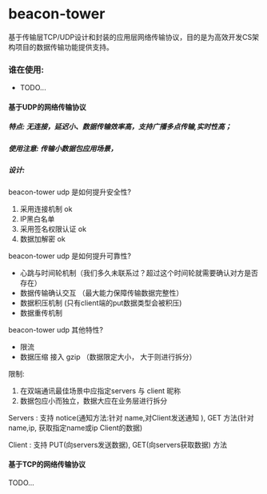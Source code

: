 # beacon-tower
基于传输层TCP/UDP设计和封装的应用层网络传输协议，目的是为高效开发CS架构项目的数据传输功能提供支持。

### 谁在使用:

- TODO...

#### 基于UDP的网络传输协议

##### 特点: 无连接，延迟小、数据传输效率高，支持广播多点传输,实时性高；

##### 使用注意: 传输小数据包应用场景，

##### 设计:

beacon-tower udp 是如何提升安全性?
1. 采用连接机制   ok
2. IP黑白名单
3. 采用签名权限认证   ok 
4. 数据加解密  ok


beacon-tower udp 是如何提升可靠性?
- 心跳与时间轮机制（我们多久未联系过？超过这个时间轮就需要确认对方是否存在）
- 数据传输确认交互 （最大能力保障传输数据完整性）
- 数据积压机制 (只有client端的put数据类型会被积压)
- 数据重传机制


beacon-tower udp 其他特性?
- 限流
- 数据压缩    接入 gzip  （数据限定大小， 大于则进行拆分）


限制: 
1. 在双端通讯最佳场景中应指定servers 与 client 昵称
2. 数据包应小而独立，数据大应在业务层进行拆分

Servers : 支持 notice(通知方法:针对 name,对Client发送通知 ), GET 方法(针对name,ip, 获取指定name或ip Client的数据)

Client : 支持 PUT(向servers发送数据), GET(向servers获取数据) 方法



#### 基于TCP的网络传输协议

TODO...

